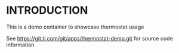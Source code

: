 INTRODUCTION
============

This is a demo container to showcase thermostat usage

See https://git.ti.com/git/apps/thermostat-demo.git for source code information
